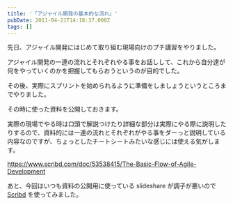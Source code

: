 ```yaml
---
title: '「アジャイル開発の基本的な流れ」'
pubDate: 2011-04-21T14:18:37.000Z
tags: []
---
```


先日、アジャイル開発にはじめて取り組む現場向けのプチ講習をやりました。

アジャイル開発の一連の流れとそれぞれやる事をお話しして、これから自分達が何をやっていくのかを把握してもらおうというのが目的でした。

その後、実際にスプリントを始められるように準備をしましょうというところまでやりました。

その時に使った資料を公開しておきます。

実際の現場でやる時は口頭で解説つけたり詳細な部分は実際にやる際に説明したりするので、資料的には一連の流れとそれぞれがやる事をダーっと説明している内容なのですが、ちょっとしたチートシートみたいな感じには使える気がします。

https://www.scribd.com/doc/53538415/The-Basic-Flow-of-Agile-Development

あと、今回はいつも資料の公開用に使っている slideshare が調子が悪いので [Scribd](http://www.scribd.com) を使ってみました。
